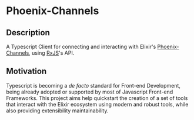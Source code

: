 # Phoenix-Channels

## Description
A Typescript Client for connecting and interacting with Elixir's [Phoenix-Channels](https://hexdocs.pm/phoenix/channels.html), using [RxJS](https://rxjs-dev.firebaseapp.com/guide/overview)'s API.

## Motivation
Typescript is becoming a _de facto_ standard for Front-end Development, being already adopted or  supported by most of Javascript Front-end Frameworks. This project aims help quickstart the creation of a set of tools that interact with the Elixir ecosystem using modern and robust tools, while also providing extensibility maintainability.
